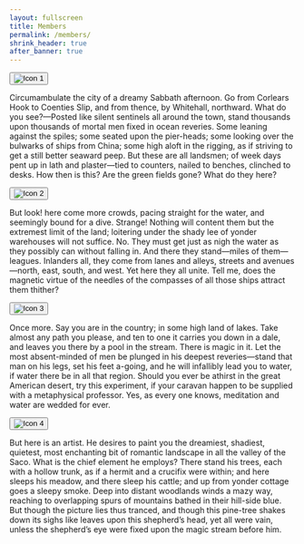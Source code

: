 ```yaml
---
layout: fullscreen
title: Members
permalink: /members/
shrink_header: true
after_banner: true
---
```


<div class="icon-grid">
  <div class="icon-item">
    <button class="icon-toggle">
      <img src="{{ site.baseurl }}/assets/icons/icon1.jpeg" alt="Icon 1" />
    </button>
    <div class="icon-dropdown">
      <p>Circumambulate the city of a dreamy Sabbath afternoon. Go from Corlears Hook to Coenties Slip, and from thence, by Whitehall, northward. What do you see?—Posted like silent sentinels all around the town, stand thousands upon thousands of mortal men fixed in ocean reveries. Some leaning against the spiles; some seated upon the pier-heads; some looking over the bulwarks of ships from China; some high aloft in the rigging, as if striving to get a still better seaward peep. But these are all landsmen; of week days pent up in lath and plaster—tied to counters, nailed to benches, clinched to desks. How then is this? Are the green fields gone? What do they here?</p>
    </div>
  </div>

  <div class="icon-item">
    <button class="icon-toggle">
      <img src="{{ site.baseurl }}/assets/icons/icon2.jpeg" alt="Icon 2" />
    </button>
    <div class="icon-dropdown">
      <p>But look! here come more crowds, pacing straight for the water, and seemingly bound for a dive. Strange! Nothing will content them but the extremest limit of the land; loitering under the shady lee of yonder warehouses will not suffice. No. They must get just as nigh the water as they possibly can without falling in. And there they stand—miles of them—leagues. Inlanders all, they come from lanes and alleys, streets and avenues—north, east, south, and west. Yet here they all unite. Tell me, does the magnetic virtue of the needles of the compasses of all those ships attract them thither?</p>
    </div>
  </div>

  <div class="icon-item">
    <button class="icon-toggle">
      <img src="{{ site.baseurl }}/assets/icons/icon3.jpeg" alt="Icon 3" />
    </button>
    <div class="icon-dropdown">
      <p>Once more. Say you are in the country; in some high land of lakes. Take almost any path you please, and ten to one it carries you down in a dale, and leaves you there by a pool in the stream. There is magic in it. Let the most absent-minded of men be plunged in his deepest reveries—stand that man on his legs, set his feet a-going, and he will infallibly lead you to water, if water there be in all that region. Should you ever be athirst in the great American desert, try this experiment, if your caravan happen to be supplied with a metaphysical professor. Yes, as every one knows, meditation and water are wedded for ever.</p>
    </div>
  </div>

  <div class="icon-item">
    <button class="icon-toggle">
      <img src="{{ site.baseurl }}/assets/icons/icon4.jpeg" alt="Icon 4" />
    </button>
    <div class="icon-dropdown">
      <p>But here is an artist. He desires to paint you the dreamiest, shadiest, quietest, most enchanting bit of romantic landscape in all the valley of the Saco. What is the chief element he employs? There stand his trees, each with a hollow trunk, as if a hermit and a crucifix were within; and here sleeps his meadow, and there sleep his cattle; and up from yonder cottage goes a sleepy smoke. Deep into distant woodlands winds a mazy way, reaching to overlapping spurs of mountains bathed in their hill-side blue. But though the picture lies thus tranced, and though this pine-tree shakes down its sighs like leaves upon this shepherd’s head, yet all were vain, unless the shepherd’s eye were fixed upon the magic stream before him.</p>
    </div>
  </div>
</div>
